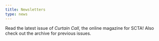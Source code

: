 ```yaml
---
title: Newsletters
type: news
---
```

Read the latest issue of *Curtain Call*, the online magazine for SCTA! Also check out the archive for previous issues.
